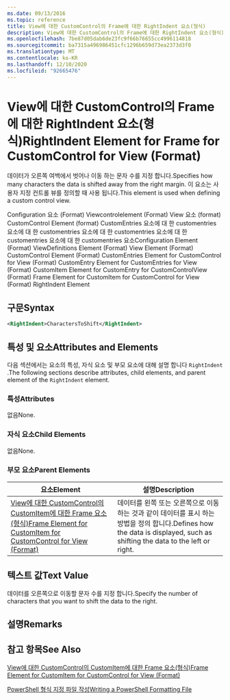 ```yaml
---
ms.date: 09/13/2016
ms.topic: reference
title: View에 대한 CustomControl의 Frame에 대한 RightIndent 요소(형식)
description: View에 대한 CustomControl의 Frame에 대한 RightIndent 요소(형식)
ms.openlocfilehash: 7be87d05dab6de23fc9f66b76655cc4996114818
ms.sourcegitcommit: ba7315a496986451cfc1296b659d73ea2373d3f0
ms.translationtype: MT
ms.contentlocale: ko-KR
ms.lasthandoff: 12/10/2020
ms.locfileid: "92665476"
---
```

# <a name="rightindent-element-for-frame-for-customcontrol-for-view-format"></a><span data-ttu-id="27bb4-103">View에 대한 CustomControl의 Frame에 대한 RightIndent 요소(형식)</span><span class="sxs-lookup"><span data-stu-id="27bb4-103">RightIndent Element for Frame for CustomControl for View (Format)</span></span>

<span data-ttu-id="27bb4-104">데이터가 오른쪽 여백에서 벗어나 이동 하는 문자 수를 지정 합니다.</span><span class="sxs-lookup"><span data-stu-id="27bb4-104">Specifies how many characters the data is shifted away from the right margin.</span></span> <span data-ttu-id="27bb4-105">이 요소는 사용자 지정 컨트롤 뷰를 정의할 때 사용 됩니다.</span><span class="sxs-lookup"><span data-stu-id="27bb4-105">This element is used when defining a custom control view.</span></span>

<span data-ttu-id="27bb4-106">Configuration 요소 (Format) Viewcontrolelement (Format) View 요소 (format) CustomControl Element (format) CustomEntries 요소에 대 한 customentries 요소에 대 한 customentries 요소에 대 한 customentries 요소에 대 한 customentries 요소에 대 한 customentries 요소</span><span class="sxs-lookup"><span data-stu-id="27bb4-106">Configuration Element (Format) ViewDefinitions Element (Format) View Element (Format) CustomControl Element (Format) CustomEntries Element for CustomControl for View (Format) CustomEntry Element for CustomEntries for View (Format) CustomItem Element for CustomEntry for CustomControlView (Format) Frame Element for CustomItem for CustomControl for View (Format) RightIndent Element</span></span>

## <a name="syntax"></a><span data-ttu-id="27bb4-107">구문</span><span class="sxs-lookup"><span data-stu-id="27bb4-107">Syntax</span></span>

```xml
<RightIndent>CharactersToShift</RightIndent>
```

## <a name="attributes-and-elements"></a><span data-ttu-id="27bb4-108">특성 및 요소</span><span class="sxs-lookup"><span data-stu-id="27bb4-108">Attributes and Elements</span></span>

<span data-ttu-id="27bb4-109">다음 섹션에서는 요소의 특성, 자식 요소 및 부모 요소에 대해 설명 합니다 `RightIndent` .</span><span class="sxs-lookup"><span data-stu-id="27bb4-109">The following sections describe attributes, child elements, and parent element of the `RightIndent` element.</span></span>

### <a name="attributes"></a><span data-ttu-id="27bb4-110">특성</span><span class="sxs-lookup"><span data-stu-id="27bb4-110">Attributes</span></span>

<span data-ttu-id="27bb4-111">없음</span><span class="sxs-lookup"><span data-stu-id="27bb4-111">None.</span></span>

### <a name="child-elements"></a><span data-ttu-id="27bb4-112">자식 요소</span><span class="sxs-lookup"><span data-stu-id="27bb4-112">Child Elements</span></span>

<span data-ttu-id="27bb4-113">없음</span><span class="sxs-lookup"><span data-stu-id="27bb4-113">None.</span></span>

### <a name="parent-elements"></a><span data-ttu-id="27bb4-114">부모 요소</span><span class="sxs-lookup"><span data-stu-id="27bb4-114">Parent Elements</span></span>

|<span data-ttu-id="27bb4-115">요소</span><span class="sxs-lookup"><span data-stu-id="27bb4-115">Element</span></span>|<span data-ttu-id="27bb4-116">설명</span><span class="sxs-lookup"><span data-stu-id="27bb4-116">Description</span></span>|
|-------------|-----------------|
|[<span data-ttu-id="27bb4-117">View에 대한 CustomControl의 CustomItem에 대한 Frame 요소(형식)</span><span class="sxs-lookup"><span data-stu-id="27bb4-117">Frame Element for CustomItem for CustomControl for View (Format)</span></span>](./frame-element-for-customitem-for-customcontrol-for-view-format.md)|<span data-ttu-id="27bb4-118">데이터를 왼쪽 또는 오른쪽으로 이동 하는 것과 같이 데이터를 표시 하는 방법을 정의 합니다.</span><span class="sxs-lookup"><span data-stu-id="27bb4-118">Defines how the data is displayed, such as shifting the data to the left or right.</span></span>|

## <a name="text-value"></a><span data-ttu-id="27bb4-119">텍스트 값</span><span class="sxs-lookup"><span data-stu-id="27bb4-119">Text Value</span></span>

<span data-ttu-id="27bb4-120">데이터를 오른쪽으로 이동할 문자 수를 지정 합니다.</span><span class="sxs-lookup"><span data-stu-id="27bb4-120">Specify the number of characters that you want to shift the data to the right.</span></span>

## <a name="remarks"></a><span data-ttu-id="27bb4-121">설명</span><span class="sxs-lookup"><span data-stu-id="27bb4-121">Remarks</span></span>

## <a name="see-also"></a><span data-ttu-id="27bb4-122">참고 항목</span><span class="sxs-lookup"><span data-stu-id="27bb4-122">See Also</span></span>

[<span data-ttu-id="27bb4-123">View에 대한 CustomControl의 CustomItem에 대한 Frame 요소(형식)</span><span class="sxs-lookup"><span data-stu-id="27bb4-123">Frame Element for CustomItem for CustomControl for View (Format)</span></span>](./frame-element-for-customitem-for-customcontrol-for-view-format.md)

[<span data-ttu-id="27bb4-124">PowerShell 형식 지정 파일 작성</span><span class="sxs-lookup"><span data-stu-id="27bb4-124">Writing a PowerShell Formatting File</span></span>](./writing-a-powershell-formatting-file.md)
